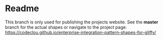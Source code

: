 # Readme

This branch is only used for publishing the projects website.
See the **master** branch for the actual shapes or navigate to the project page:
https://codeclou.github.io/enterprise-integration-pattern-shapes-for-gliffy/
